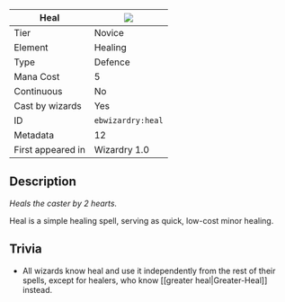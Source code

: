 | Heal |![](https://github.com/Electroblob77/Wizardry/blob/1.12.2/src/main/resources/assets/ebwizardry/textures/spells/heal.png)|
|---|---|
| Tier | Novice |
| Element | Healing |
| Type | Defence |
| Mana Cost | 5 |
| Continuous | No |
| Cast by wizards | Yes |
| ID | `ebwizardry:heal` |
| Metadata | 12 |
| First appeared in | Wizardry 1.0 |
## Description
_Heals the caster by 2 hearts._

Heal is a simple healing spell, serving as quick, low-cost minor healing.

## Trivia
- All wizards know heal and use it independently from the rest of their spells, except for healers, who know [[greater heal|Greater-Heal]] instead.